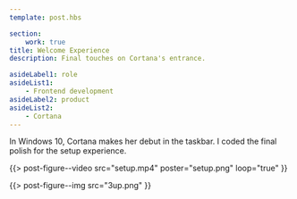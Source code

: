 ```yaml
---
template: post.hbs

section:
    work: true
title: Welcome Experience
description: Final touches on Cortana's entrance.

asideLabel1: role
asideList1:
    - Frontend development
asideLabel2: product
asideList2:
    - Cortana
---
```


In Windows 10, Cortana makes her debut in the taskbar. I coded the final polish for the setup experience.

{{> post-figure--video
    src="setup.mp4"
    poster="setup.png"
    loop="true"
}}

{{> post-figure--img
    src="3up.png"
}}
